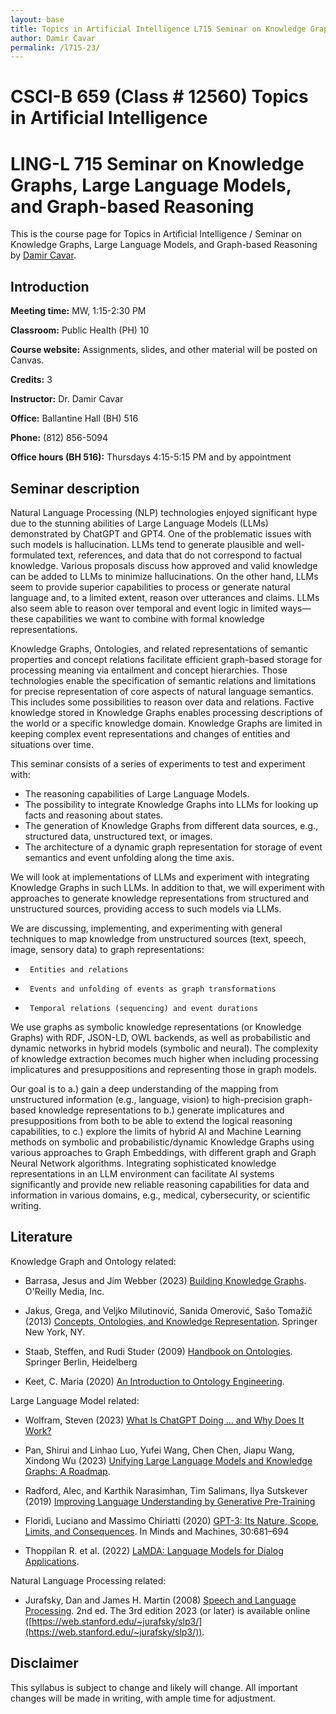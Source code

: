 ```yaml
---
layout: base
title: Topics in Artificial Intelligence L715 Seminar on Knowledge Graphs, Large Language Models, and Graph-based Reasoning by Damir Cavar
author: Damir Cavar
permalink: /l715-23/
---
```

# CSCI-B 659 (Class # 12560) Topics in Artificial Intelligence
# LING-L 715 Seminar on Knowledge Graphs, Large Language Models, and Graph-based Reasoning

This is the course page for Topics in Artificial Intelligence / Seminar on Knowledge Graphs, Large Language Models, and Graph-based Reasoning by [Damir Cavar].


## Introduction

**Meeting time:** MW, 1:15-2:30 PM

**Classroom:** Public Health (PH) 10

**Course website:** Assignments, slides, and other material will be posted on Canvas.

**Credits:** 3

**Instructor:** Dr. Damir Cavar

**Office:** Ballantine Hall (BH) 516

**Phone:** (812) 856-5094

**Office hours (BH 516):** Thursdays 4:15-5:15 PM and by appointment



## Seminar description

Natural Language Processing (NLP) technologies enjoyed significant hype due to the stunning abilities of Large Language Models (LLMs) demonstrated by ChatGPT and GPT4. One of the problematic issues with such models is hallucination. LLMs tend to generate plausible and well-formulated text, references, and data that do not correspond to factual knowledge. Various proposals discuss how approved and valid knowledge can be added to LLMs to minimize hallucinations. On the other hand, LLMs seem to provide superior capabilities to process or generate natural language and, to a limited extent, reason over utterances and claims. LLMs also seem able to reason over temporal and event logic in limited ways—these capabilities we want to combine with formal knowledge representations.

Knowledge Graphs, Ontologies, and related representations of semantic properties and concept relations facilitate efficient graph-based storage for processing meaning via entailment and concept hierarchies. Those technologies enable the specification of semantic relations and limitations for precise representation of core aspects of natural language semantics. This includes some possibilities to reason over data and relations. Factive knowledge stored in Knowledge Graphs enables processing descriptions of the world or a specific knowledge domain. Knowledge Graphs are limited in keeping complex event representations and changes of entities and situations over time.

This seminar consists of a series of experiments to test and experiment with:

-	The reasoning capabilities of Large Language Models.
-	The possibility to integrate Knowledge Graphs into LLMs for looking up facts and reasoning about states.
-	The generation of Knowledge Graphs from different data sources, e.g., structured data, unstructured text, or images.
-	The architecture of a dynamic graph representation for storage of event semantics and event unfolding along the time axis.

We will look at implementations of LLMs and experiment with integrating Knowledge Graphs in such LLMs. In addition to that, we will experiment with approaches to generate knowledge representations from structured and unstructured sources, providing access to such models via LLMs.

We are discussing, implementing, and experimenting with general techniques to map knowledge from unstructured sources (text, speech, image, sensory data) to graph representations:

-      Entities and relations
-      Events and unfolding of events as graph transformations
-      Temporal relations (sequencing) and event durations

We use graphs as symbolic knowledge representations (or Knowledge Graphs) with RDF, JSON-LD, OWL backends, as well as probabilistic and dynamic networks in hybrid models (symbolic and neural). The complexity of knowledge extraction becomes much higher when including processing implicatures and presuppositions and representing those in graph models.

Our goal is to a.) gain a deep understanding of the mapping from unstructured information (e.g., language, vision) to high-precision graph-based knowledge representations to b.) generate implicatures and presuppositions from both to be able to extend the logical reasoning capabilities, to c.) explore the limits of hybrid AI and Machine Learning methods on symbolic and probabilistic/dynamic Knowledge Graphs using various approaches to Graph Embeddings, with different graph and Graph Neural Network algorithms. Integrating sophisticated knowledge representations in an LLM environment can facilitate AI systems significantly and provide new reliable reasoning capabilities for data and information in various domains, e.g., medical, cybersecurity, or scientific writing.




## Literature

Knowledge Graph and Ontology related:

- Barrasa, Jesus and Jim Webber (2023) [Building Knowledge Graphs](https://www.oreilly.com/library/view/building-knowledge-graphs/9781098127091/). O'Reilly Media, Inc.

- Jakus, Grega, and Veljko Milutinović, Sanida Omerović, Sašo Tomažič (2013) [Concepts, Ontologies, and Knowledge Representation](https://link.springer.com/book/10.1007/978-1-4614-7822-5). Springer New York, NY.

- Staab, Steffen, and Rudi Studer (2009) [Handbook on Ontologies](https://link.springer.com/book/10.1007/978-3-540-92673-3). Springer Berlin, Heidelberg

- Keet, C. Maria (2020) [An Introduction to Ontology Engineering](https://people.cs.uct.ac.za/~mkeet/files/OEbook.pdf).


Large Language Model related:

- Wolfram, Steven (2023) [What Is ChatGPT Doing … and Why Does It Work?](https://writings.stephenwolfram.com/2023/02/what-is-chatgpt-doing-and-why-does-it-work/)

- Pan, Shirui and Linhao Luo, Yufei Wang, Chen Chen, Jiapu Wang, Xindong Wu (2023) [Unifying Large Language Models and Knowledge Graphs: A Roadmap](https://arxiv.org/abs/2306.08302).

- Radford, Alec, and Karthik Narasimhan, Tim Salimans, Ilya Sutskever (2019) [Improving Language Understanding by Generative Pre-Training](https://s3-us-west-2.amazonaws.com/openai-assets/research-covers/language-unsupervised/language_understanding_paper.pdf)

- Floridi, Luciano and Massimo Chiriatti (2020) [GPT-3: Its Nature, Scope, Limits, and Consequences](https://link.springer.com/article/10.1007/s11023-020-09548-1). In Minds and Machines, 30:681–694

- Thoppilan R. et al. (2022) [LaMDA: Language Models for Dialog Applications](https://arxiv.org/abs/2201.08239).


Natural Language Processing related:

- Jurafsky, Dan and James H. Martin (2008) [Speech and Language Processing](https://web.stanford.edu/~jurafsky/slp3/). 2nd ed. The 3rd edition 2023 (or later) is available online ([https://web.stanford.edu/~jurafsky/slp3/](https://web.stanford.edu/~jurafsky/slp3/)).






## Disclaimer

This syllabus is subject to change and likely will change. All important changes will be made in writing, with ample time for adjustment.



[NLP]: https://en.wikipedia.org/wiki/Natural_language_processing "Natural Language Processing"
[Natural Language Processing]: https://en.wikipedia.org/wiki/Natural_language_processing "NLP"
[Damir Cavar]: http://damir.cavar.me/ "Damir Cavar"
[SPARQL]: https://en.wikipedia.org/wiki/SPARQL "SPARQL"


